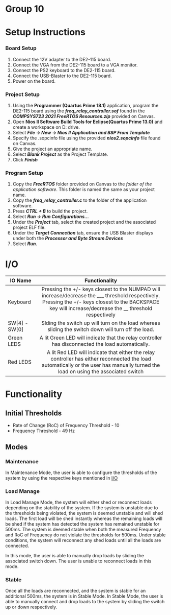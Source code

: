 # Group 10

# Setup Instructions

### Board Setup

1. Connect the 12V adapter to the DE2-115 board.
2. Connect the VGA from the DE2-115 board to a VGA monitor.
3. Connect the PS2 keyboard to the DE2-115 board.
4. Connect the USB-Blaster to the DE2-115 board.
5. Power on the board.

### Project Setup
1. Using the <b> Programmer (Quartus Prime 18.1)</b> application, program the DE2-115 board using the <b><em>freq_relay_controller.sof</em></b> found in the <b><em>COMPSYS723 2021 FreeRTOS Resources.zip</em></b> provided on Canvas.
2. Open <b>Nios II Software Build Tools for Eclipse(Quartus Prime 13.0)</b> and create a workspace on D: drive.
3. Select <b><em>File -> New -> Nios II Application and BSP From Template</em></b>
4. Specify the .sopcinfo file using the provided <b><em>nios2.sopcinfo</em></b> file found on Canvas.
5. Give the project an appropriate name.
6. Select <b><em>Blank Project</em></b> as the Project Template.
7. Click <b><em>Finish</em></b>

### Program Setup
1. Copy the <b><em>FreeRTOS</em></b> folder provided on Canvas to the <em>folder of the application software</em>. This folder is named the same as your project name.
2. Copy the <b><em>freq_relay_controller.c</em></b> to the folder of the application software.
3. Press <b><em>CTRL + B</em></b> to build the project. 
4. Select <b><em>Run -> Run Configurations...</em></b>
5. Under the <b><em>Project</em></b> tab, select the created project and the associated project ELF file.
6. Under the <b><em>Target Connection</em></b> tab, ensure the USB Blaster displays under both the <b><em>Processor and Byte Stream Devices</em></b>
7. Select <b><em>Run</em></b>.

# I/O 

| IO Name         | Functionality |
| -------------       |:-------------:| 
| Keyboard         | Pressing the +/- keys closest to the NUMPAD will increase/decrease the ___ threshold respectively. Pressing the +/- keys closest to the BACKSPACE key will increase/decrease the __ threshold respectively| 
| SW[4] - SW[0]      | Slding the switch up will turn on the load whereas sliding the switch down will turn off the load.      |  
| Green LEDS | A lit Green LED will indicate that the relay controller has disconnected the load automatically.    |   
| Red LEDS | A lit Red LED will indicate that either the relay controller has either reconnected the load automatically or the user has manually turned the load on using the associated switch     |   

# Functionality
## Initial Thresholds
+ Rate of Change (RoC) of Frequency Threshold - 10 
+ Frequency Threshold - 49 Hz

## Modes
### <b>Maintenance</b>
  
In Maintenance Mode, the user is able to configure the thresholds of the system by using the respective keys mentioned in [I/O](#io) 
### <b>Load Manage</b>

In Load Manage Mode, the system will either shed or reconnect loads depending on the stability of the system. If the system is unstable due to the thresholds being violated, the system is deemed unstable and will shed loads. The first load will be shed instantly whereas the remaining loads will be shed if the system has detected the system has remained unstable for 500ms. The system is deemed stable when both the measured Frequency and RoC of Frequency do not violate the thresholds for 500ms. Under stable conditions, the system will reconnect any shed loads until all the loads are connected.

In this mode, the user is able to manually drop loads by sliding the associated switch down. The user is unable to reconnect loads in this mode. 

### <b>Stable</b>
Once all the loads are reconnected, and the system is stable for an additional 500ms, the system is in Stable Mode. In Stable Mode, the user is able to manually connect and drop loads to the system by sliding the switch up or down respectively. 


